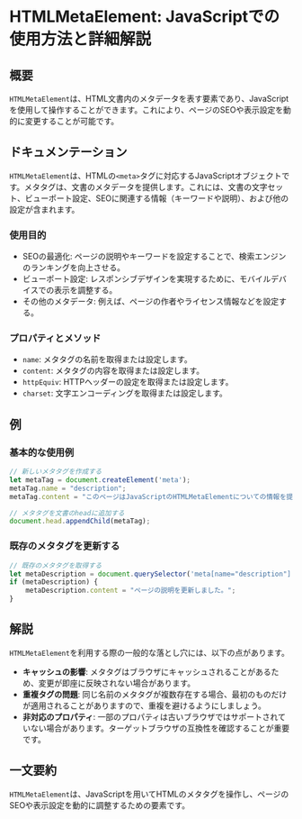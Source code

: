 <!--
Meta Description: # HTMLMetaElement: JavaScriptでの使用方法と詳細解説 ## 概要 `HTMLMetaElement`は、HTML文書内のメタデータを表す要素であり、JavaScriptを使用して操作することができます。これにより、ページのSEOや表示設定を動的に変更することが可能です。 ...
Meta Keywords: htmlmetaelement, metatag, meta, name, content
-->

# HTMLMetaElement: JavaScriptでの使用方法と詳細解説

## 概要
`HTMLMetaElement`は、HTML文書内のメタデータを表す要素であり、JavaScriptを使用して操作することができます。これにより、ページのSEOや表示設定を動的に変更することが可能です。

## ドキュメンテーション
`HTMLMetaElement`は、HTMLの`<meta>`タグに対応するJavaScriptオブジェクトです。メタタグは、文書のメタデータを提供します。これには、文書の文字セット、ビューポート設定、SEOに関連する情報（キーワードや説明）、および他の設定が含まれます。

### 使用目的
- SEOの最適化: ページの説明やキーワードを設定することで、検索エンジンのランキングを向上させる。
- ビューポート設定: レスポンシブデザインを実現するために、モバイルデバイスでの表示を調整する。
- その他のメタデータ: 例えば、ページの作者やライセンス情報などを設定する。

### プロパティとメソッド
- `name`: メタタグの名前を取得または設定します。
- `content`: メタタグの内容を取得または設定します。
- `httpEquiv`: HTTPヘッダーの設定を取得または設定します。
- `charset`: 文字エンコーディングを取得または設定します。

## 例
### 基本的な使用例
```javascript
// 新しいメタタグを作成する
let metaTag = document.createElement('meta');
metaTag.name = "description";
metaTag.content = "このページはJavaScriptのHTMLMetaElementについての情報を提供します。";

// メタタグを文書のheadに追加する
document.head.appendChild(metaTag);
```

### 既存のメタタグを更新する
```javascript
// 既存のメタタグを取得する
let metaDescription = document.querySelector('meta[name="description"]');
if (metaDescription) {
    metaDescription.content = "ページの説明を更新しました。";
}
```

## 解説
`HTMLMetaElement`を利用する際の一般的な落とし穴には、以下の点があります。

- **キャッシュの影響**: メタタグはブラウザにキャッシュされることがあるため、変更が即座に反映されない場合があります。
- **重複タグの問題**: 同じ名前のメタタグが複数存在する場合、最初のものだけが適用されることがありますので、重複を避けるようにしましょう。
- **非対応のプロパティ**: 一部のプロパティは古いブラウザではサポートされていない場合があります。ターゲットブラウザの互換性を確認することが重要です。

## 一文要約
`HTMLMetaElement`は、JavaScriptを用いてHTMLのメタタグを操作し、ページのSEOや表示設定を動的に調整するための要素です。